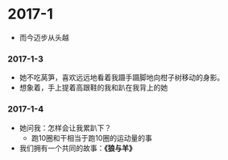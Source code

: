 # 2017-1
* 而今迈步从头越

### 2017-1-3
* 她不吃莴笋，喜欢远远地看着我蹑手蹑脚地向柑子树移动的身影。
* 想象着，手上提着高跟鞋的我和趴在我背上的她

### 2017-1-4
* 她问我：怎样会让我累趴下？
  * 跑10圈和干相当于跑10圈的运动量的事
* 我们拥有一个共同的故事：**《狼与羊》**

